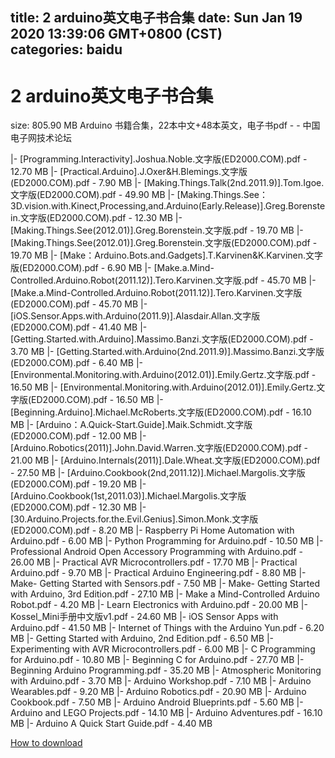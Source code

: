 
title: 2 arduino英文电子书合集
date: Sun Jan 19 2020 13:39:06 GMT+0800 (CST)    
categories: baidu
---

# 2 arduino英文电子书合集
size: 805.90 MB
 Arduino 书籍合集，22本中文+48本英文，电子书pdf - - 中国电子网技术论坛
 
|- [Programming.Interactivity].Joshua.Noble.文字版(ED2000.COM).pdf - 12.70 MB
|- [Practical.Arduino].J.Oxer&H.Blemings.文字版(ED2000.COM).pdf - 7.90 MB
|- [Making.Things.Talk(2nd.2011.9)].Tom.Igoe.文字版(ED2000.COM).pdf - 49.90 MB
|- [Making.Things.See：3D.vision.with.Kinect,Processing,and.Arduino(Early.Release)].Greg.Borenstein.文字版(ED2000.COM).pdf - 12.30 MB
|- [Making.Things.See(2012.01)].Greg.Borenstein.文字版.pdf - 19.70 MB
|- [Making.Things.See(2012.01)].Greg.Borenstein.文字版(ED2000.COM).pdf - 19.70 MB
|- [Make：Arduino.Bots.and.Gadgets].T.Karvinen&K.Karvinen.文字版(ED2000.COM).pdf - 6.90 MB
|- [Make.a.Mind-Controlled.Arduino.Robot(2011.12)].Tero.Karvinen.文字版.pdf - 45.70 MB
|- [Make.a.Mind-Controlled.Arduino.Robot(2011.12)].Tero.Karvinen.文字版(ED2000.COM).pdf - 45.70 MB
|- [iOS.Sensor.Apps.with.Arduino(2011.9)].Alasdair.Allan.文字版(ED2000.COM).pdf - 41.40 MB
|- [Getting.Started.with.Arduino].Massimo.Banzi.文字版(ED2000.COM).pdf - 3.70 MB
|- [Getting.Started.with.Arduino(2nd.2011.9)].Massimo.Banzi.文字版(ED2000.COM).pdf - 6.40 MB
|- [Environmental.Monitoring.with.Arduino(2012.01)].Emily.Gertz.文字版.pdf - 16.50 MB
|- [Environmental.Monitoring.with.Arduino(2012.01)].Emily.Gertz.文字版(ED2000.COM).pdf - 16.50 MB
|- [Beginning.Arduino].Michael.McRoberts.文字版(ED2000.COM).pdf - 16.10 MB
|- [Arduino：A.Quick-Start.Guide].Maik.Schmidt.文字版(ED2000.COM).pdf - 12.00 MB
|- [Arduino.Robotics(2011)].John.David.Warren.文字版(ED2000.COM).pdf - 21.00 MB
|- [Arduino.Internals(2011)].Dale.Wheat.文字版(ED2000.COM).pdf - 27.50 MB
|- [Arduino.Cookbook(2nd,2011.12)].Michael.Margolis.文字版(ED2000.COM).pdf - 19.20 MB
|- [Arduino.Cookbook(1st,2011.03)].Michael.Margolis.文字版(ED2000.COM).pdf - 12.30 MB
|- [30.Arduino.Projects.for.the.Evil.Genius].Simon.Monk.文字版(ED2000.COM).pdf - 8.20 MB
|- Raspberry Pi Home Automation with Arduino.pdf - 6.00 MB
|- Python Programming for Arduino.pdf - 10.50 MB
|- Professional Android Open Accessory Programming with Arduino.pdf - 26.00 MB
|- Practical AVR Microcontrollers.pdf - 17.70 MB
|- Practical Arduino.pdf - 9.70 MB
|- Practical Arduino Engineering.pdf - 8.80 MB
|- Make- Getting Started with Sensors.pdf - 7.50 MB
|- Make- Getting Started with Arduino, 3rd Edition.pdf - 27.10 MB
|- Make a Mind-Controlled Arduino Robot.pdf - 4.20 MB
|- Learn Electronics with Arduino.pdf - 20.00 MB
|- Kossel_Mini手册中文版v1.pdf - 24.60 MB
|- iOS Sensor Apps with Arduino.pdf - 41.50 MB
|- Internet of Things with the Arduino Yun.pdf - 6.20 MB
|- Getting Started with Arduino, 2nd Edition.pdf - 6.50 MB
|- Experimenting with AVR Microcontrollers.pdf - 6.00 MB
|- C Programming for Arduino.pdf - 10.80 MB
|- Beginning C for Arduino.pdf - 27.70 MB
|- Beginning Arduino Programming.pdf - 35.20 MB
|- Atmospheric Monitoring with Arduino.pdf - 3.70 MB
|- Arduino Workshop.pdf - 7.10 MB
|- Arduino Wearables.pdf - 9.20 MB
|- Arduino Robotics.pdf - 20.90 MB
|- Arduino Cookbook.pdf - 7.50 MB
|- Arduino Android Blueprints.pdf - 5.60 MB
|- Arduino and LEGO Projects.pdf - 14.10 MB
|- Arduino Adventures.pdf - 16.10 MB
|- Arduino A Quick Start Guide.pdf - 4.40 MB

[How to download](https://bpcam.bemobtrk.com/go/2ceec3aa-1ca2-46d6-b9ff-aaa5c184517c?jno=725)